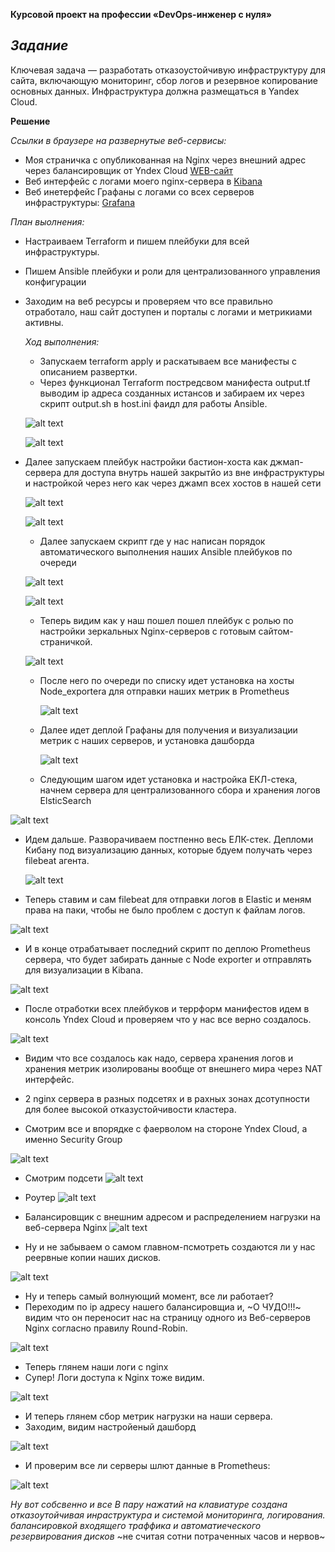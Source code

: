**Курсовой проект на профессии «DevOps-инженер с нуля»**

*Задание*
----
Ключевая задача — разработать отказоустойчивую инфраструктуру для сайта, включающую мониторинг, сбор логов и резервное копирование основных данных. Инфраструктура должна размещаться в Yandex Cloud.

**Решение**

*Ссылки в браузере на развернутые веб-сервисы:*
- Моя страничка с опубликованная на Nginx через внешний адрес через балансировщик от Yndex Cloud [WEB-сайт](http://158.160.137.9/)
- Веб интерфейс с логами моего nginx-сервера в [Kibana](http://158.160.47.100/:5601/app/discover#/?_g=(filters:!(),refreshInterval:(pause:!t,value:0),time:(from:now-15m,to:now))&_a=(columns:!(),filters:!(),index:'201838b0-2c0d-11ef-bf98-1da07a73652b',interval:auto,query:(language:kuery,query:''),sort:!(!('@timestamp',desc))))
- Веб инетерфейс Графаны с логами со всех серверов инфраструктуры: [Grafana](http://158.160.62.41:3000/d/rYdddlPWk/node-exporter-full?orgId=1&refresh=1m&var-datasource=default&var-job=node&var-node=192.168.30.31:9100&var-diskdevices=%5Ba-z%5D%2B%7Cnvme%5B0-9%5D%2Bn%5B0-9%5D%2B%7Cmmcblk%5B0-9%5D%2B)

*План выолнения:*  


- Настраиваем Terraform и пишем плейбуки для всей инфраструктуры.
- Пишем Ansible плейбуки и роли для централизованного управления конфигурации
- Заходим на веб ресурсы и проверяем что все правильно отработало, наш сайт доступен и порталы с логами и метрикиами активны.

  *Ход выполнения:*

  - Запускаем terraform apply и раскатываем все манифесты с описанием развертки.
  - Через функционал Terraform постредсвом манифеста output.tf выводим ip адреса созданных истансов и забираем их через скрипт output.sh в host.ini фаидл для работы Ansible.
  
   ![alt text](https://github.com/mezhibo/Course_work/blob/9cdd71da7fd6afd3946ff697548cf6878d2fc820/IMG/1.jpg)

   ![alt text](https://github.com/mezhibo/Course_work/blob/9cdd71da7fd6afd3946ff697548cf6878d2fc820/IMG/2.jpg)
  
- Далее запускаем плейбук настройки бастион-хоста как джмап-сервера для доступа внутрь нашей закрытйо из вне инфраструктуры и настройкой через него как через джамп всех хостов в нашей сети

  ![alt text](https://github.com/mezhibo/Course_work/blob/9cdd71da7fd6afd3946ff697548cf6878d2fc820/IMG/3.jpg)

  ![alt text](https://github.com/mezhibo/Course_work/blob/9cdd71da7fd6afd3946ff697548cf6878d2fc820/IMG/4.jpg)


  - Далее запускаем скрипт где у нас написан порядок автоматического выполнения наших Ansible плейбуков по очереди

   ![alt text](https://github.com/mezhibo/Course_work/blob/9cdd71da7fd6afd3946ff697548cf6878d2fc820/IMG/6.jpg)

   ![alt text](https://github.com/mezhibo/Course_work/blob/9cdd71da7fd6afd3946ff697548cf6878d2fc820/IMG/5.jpg)


  - Теперь видим как у наш пошел пошел плейбук с ролью по настройки зеркальных Nginx-серверов с готовым сайтом-страничкой.

  ![alt text](https://github.com/mezhibo/Course_work/blob/9cdd71da7fd6afd3946ff697548cf6878d2fc820/IMG/install_nginx.jpg)

  - После него по очереди по списку идет установка на хосты Node_exportera для отправки наших метрик в Prometheus
 
    ![alt text](https://github.com/mezhibo/Course_work/blob/9cdd71da7fd6afd3946ff697548cf6878d2fc820/IMG/install_node_exporter.jpg)

  - Далее идет деплой Графаны для получения и визуализации метрик с наших серверов, и установка дашборда

     ![alt text](https://github.com/mezhibo/Course_work/blob/9cdd71da7fd6afd3946ff697548cf6878d2fc820/IMG/install%20grafana.jpg)

  - Следующим шагом идет установка и настройка ЕКЛ-стека, начнем сервера для централизованного сбора и хранения логов ElsticSearch

 ![alt text](https://github.com/mezhibo/Course_work/blob/9cdd71da7fd6afd3946ff697548cf6878d2fc820/IMG/install%20elastic.jpg)

 - Идем дальше. Разворачиваем постпенно весь ЕЛК-стек. Депломи Кибану под визуализацию данных, которые бдуем получать через filebeat агента.

   ![alt text](https://github.com/mezhibo/Course_work/blob/9cdd71da7fd6afd3946ff697548cf6878d2fc820/IMG/install%20elastic.jpg)

- Теперь ставим и сам filebeat для отправки логов в Elastic и меням права на паки, чтобы не было проблем с доступ к файлам логов.

![alt text](https://github.com/mezhibo/Course_work/blob/9cdd71da7fd6afd3946ff697548cf6878d2fc820/IMG/Install%20filebeat.jpg)

- И в конце отрабатывает последний скрипт по деплою Prometheus сервера, что будет забирать данные с Node exporter и отправлять для визуализации в Kibana.

![alt text](https://github.com/mezhibo/Course_work/blob/9cdd71da7fd6afd3946ff697548cf6878d2fc820/IMG/install%20prometheus.jpg)

- После отработки всех плейбуков и террформ манифестов идем в консоль Yndex Cloud и проверяем что у нас все верно создалось.

![alt text](https://github.com/mezhibo/Course_work/blob/9cdd71da7fd6afd3946ff697548cf6878d2fc820/IMG/all_servers.jpg)

- Видим что все создалось как надо, сервера хранения логов и хранения метрик изолированы вообще от внешнего мира через NAT интерфейс.
- 2 nginx сервера в разных подсетях и в рахных зонах дсотупности для более высокой отказустойчивости кластера.

- Смотрим все и впорядке с фаерволом на стороне Yndex Cloud, а именно Security Group

![alt text](https://github.com/mezhibo/Course_work/blob/9cdd71da7fd6afd3946ff697548cf6878d2fc820/IMG/security_group.jpg)  


- Смотрим подсети
![alt text](https://github.com/mezhibo/Course_work/blob/9cdd71da7fd6afd3946ff697548cf6878d2fc820/IMG/network_sub_net.jpg)

- Роутер
![alt text](https://github.com/mezhibo/Course_work/blob/9cdd71da7fd6afd3946ff697548cf6878d2fc820/IMG/router.jpg)

- Балансировщик с внешним адресом и распределением нагрузки на веб-сервера Nginx
  ![alt text](https://github.com/mezhibo/Course_work/blob/9cdd71da7fd6afd3946ff697548cf6878d2fc820/IMG/alb.jpg)

- Ну и не забываем о самом главном-псмотреть создаются ли у нас реервные копии наших дисков.

![alt text](https://github.com/mezhibo/Course_work/blob/9cdd71da7fd6afd3946ff697548cf6878d2fc820/IMG/shedule%20shanshot.jpg)

- Ну и теперь самый волнующий момент, все ли работает?
- Переходим по ip адресу нашего балансировщиа и, ~О ЧУДО!!!~  видим что он переносит нас на страницу одного из Веб-серверов Nginx согласно правилу Round-Robin.

![alt text](https://github.com/mezhibo/Course_work/blob/9cdd71da7fd6afd3946ff697548cf6878d2fc820/IMG/web_nginx.jpg)

- Теперь глянем наши логи с nginx
- Супер! Логи доступа к Nginx тоже видим.

![alt text](https://github.com/mezhibo/Course_work/blob/9cdd71da7fd6afd3946ff697548cf6878d2fc820/IMG/web_kinaba.jpg)

- И теперь глянем сбор метрик нагрузки на наши сервера.
- Заходим, видим настройеный дашборд

![alt text](https://github.com/mezhibo/Course_work/blob/9cdd71da7fd6afd3946ff697548cf6878d2fc820/IMG/web_grafana.jpg)

- И проверим все ли серверы шлют данные в Prometheus:

![alt text](https://github.com/mezhibo/Course_work/blob/9cdd71da7fd6afd3946ff697548cf6878d2fc820/IMG/kibana_hosts.jpg)

*Ну вот собсвенно и все*
*В пару нажатий на клавиатуре создана отказоутойчивая инраструктура и системой мониторинга, логирования. балансировкой входящего траффика и автоматиеческого резервирования дисков*
~не считая сотни потраченных часов и нервов~


  



    
